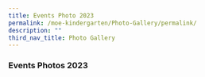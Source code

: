 ```yaml
---
title: Events Photo 2023
permalink: /moe-kindergarten/Photo-Gallery/permalink/
description: ""
third_nav_title: Photo Gallery
---
```

### **Events Photos 2023**